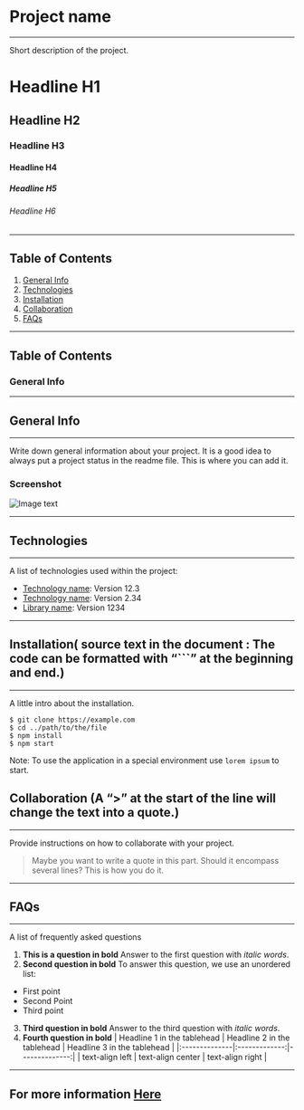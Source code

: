 # Project name
***
Short description of the project.
# Headline H1
## Headline H2
### Headline H3
#### Headline H4 
##### Headline H5
###### Headline H6

***

## Table of Contents
1. [General Info](#general-info)
2. [Technologies](#technologies)
3. [Installation](#installation)
4. [Collaboration](#collaboration)
5. [FAQs](#faqs)


***
## Table of Contents
<a name="general-info"></a>
### General Info

***
## General Info
***
Write down general information about your project. It is a good idea to always put a project status in the readme file. This is where you can add it. 
### Screenshot
![Image text](/path/to/the/screenshot.png)

***
## Technologies
***
A list of technologies used within the project:
* [Technology name](https://example.com): Version 12.3 
* [Technology name](https://example.com): Version 2.34
* [Library name](https://example.com): Version 1234

***
## Installation( source text in the document : The code can be formatted with “```” at the beginning and end.)
***
A little intro about the installation. 
```
$ git clone https://example.com
$ cd ../path/to/the/file
$ npm install
$ npm start
```
Note: To use the application in a special environment use ```lorem ipsum``` to start.

## Collaboration (A “>” at the start of the line will change the text into a quote.)
***
Provide instructions on how to collaborate with your project.
> Maybe you want to write a quote in this part. 
> Should it encompass several lines?
> This is how you do it.

***
## FAQs
***
A list of frequently asked questions
1. **This is a question in bold**
Answer to the first question with _italic words_. 
2. __Second question in bold__ 
To answer this question, we use an unordered list:
* First point
* Second Point
* Third point
3. **Third question in bold**
Answer to the third question with *italic words*.
4. **Fourth question in bold**
| Headline 1 in the tablehead | Headline 2 in the tablehead | Headline 3 in the tablehead |
|:--------------|:-------------:|--------------:|
| text-align left | text-align center | text-align right |

***
## For more information [Here](https://www.ionos.com/digitalguide/websites/web-development/readme-file/)  